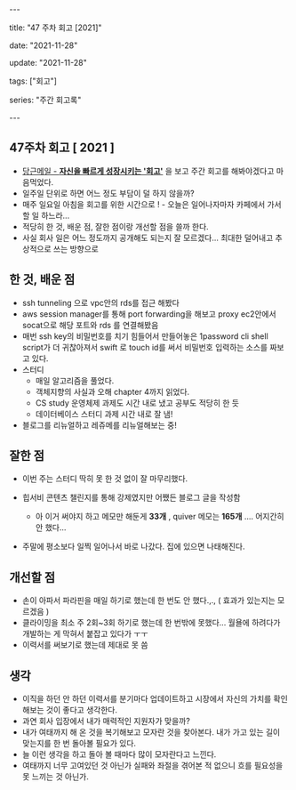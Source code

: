 \---

title: "47 주차 회고 [2021]"

date: "2021-11-28"

update: "2021-11-28"

tags: ["회고"]

series: "주간 회고록"

\---

## 47주차 회고 [ 2021 ]

- [당근메일 - **자신을 빠르게 성장시키는 '회고'**](https://stibee.com/api/v1.0/emails/share/KxPb9t2oAVziTFMbnZSyAOXiuE4Suw==) 을 보고 주간 회고를 해봐야겠다고 마음먹었다.
- 일주일 단위로 하면 어느 정도 부담이 덜 하지 않을까?
- 매주 일요일 아침을 회고를 위한 시간으로 ! - 오늘은 일어나자마자 카페에서 가서 할 일 하느라...
- 적당히 한 것, 배운 점, 잘한 점이랑 개선할 점을 쓸까 한다.
- 사실 회사 일은 어느 정도까지 공개해도 되는지 잘 모르겠다... 최대한 덜어내고 추상적으로 쓰는 방향으로

## 한 것, 배운 점

- ssh tunneling 으로 vpc안의 rds를 접근 해봤다
- aws session manager를 통해 port forwarding을 해보고 proxy ec2안에서 socat으로 해당 포트와 rds 를 연결해봤음
- 매번 ssh key의 비밀번호를 치기 힘들어서 만들어놓은 1password cli shell script가 더 귀찮아져서 swift 로 touch id를 써서 비밀번호 입력하는 소스를 짜보고 있다.
- 스터디
  - 매일 알고리즘을 풀었다.
  - 객체지향의 사실과 오해 chapter 4까지 읽었다.
  - CS study 운영체제 과제도 시간 내로 냈고 공부도 적당히 한 듯
  - 데이터베이스 스터디 과제 시간 내로 잘 냄!
- 블로그를 리뉴얼하고 레쥬메를 리뉴얼해보는 중!

## 잘한 점

- 이번 주는 스터디 딱히 못 한 것 없이 잘 마무리했다.
- 힙서비 콘텐츠 챌린지를 통해 강제였지만 어쨌든 블로그 글을 작성함

  - 아 이거 써야지 하고 메모만 해둔게 **33개** , quiver 메모는 **165개** .... 어지간히 안 했다...

- 주말에 평소보다 일찍 일어나서 바로 나갔다. 집에 있으면 나태해진다.

## 개선할 점

- 손이 아파서 파라핀을 매일 하기로 했는데 한 번도 안 했다.,., ( 효과가 있는지는 모르겠음 )
- 클라이밍을 최소 주 2회~3회 하기로 했는데 한 번밖에 못했다... 월욜에 하려다가 개발하는 게 막혀서 붙잡고 있다가 ㅜㅜ
- 이력서를 써보기로 했는데 제대로 못 씀

## 생각

- 이직을 하던 안 하던 이력서를 분기마다 업데이트하고 시장에서 자신의 가치를 확인해보는 것이 좋다고 생각한다.
- 과연 회사 입장에서 내가 매력적인 지원자가 맞을까?
- 내가 여태까지 해 온 것을 복기해보고 모자란 것을 찾아본다. 내가 가고 있는 길이 맞는지를 한 번 돌아볼 필요가 있다.
- 늘 이런 생각을 하고 돌아 볼 때마다 많이 모자란다고 느낀다.
- 여태까지 너무 고여있던 것 아닌가 실패와 좌절을 겪어본 적 없으니 흐를 필요성을 못 느끼는 것 아닌가.
